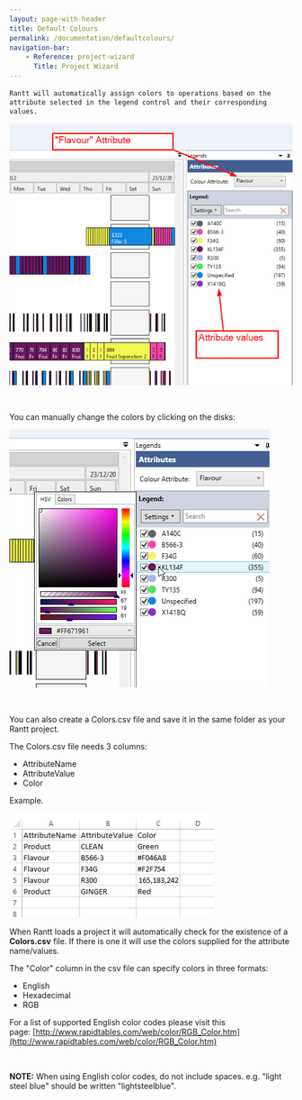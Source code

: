 ```yaml
---
layout: page-with-header
title: Default Colours
permalink: /documentation/defaultcolours/
navigation-bar:
    - Reference: project-wizard
      Title: Project Wizard
---
```


    Rantt will automatically assign colors to operations based on the attribute selected in the legend control and their corresponding values.

![](images/LegendControl.png)

 

You can manually change the colors by clicking on the disks:

![](images/ColorPicker.png)

 

You can also create a Colors.csv file and save it in the same folder as your Rantt project.

The Colors.csv file needs 3 columns:

-   AttributeName
-   AttributeValue
-   Color

Example.

![](images/colorsCsvFile.png)

When Rantt loads a project it will automatically check for the existence of a **Colors.csv** file. If there is one it will use the colors supplied for the attribute name/values.

The "Color" column in the csv file can specify colors in three formats:

-   English
-   Hexadecimal
-   RGB

For a list of supported English color codes please visit this page: [http://www.rapidtables.com/web/color/RGB_Color.htm](http://www.rapidtables.com/web/color/RGB_Color.htm)

 

**NOTE:** When using English color codes, do not include spaces. e.g. "light steel blue" should be written "lightsteelblue".
